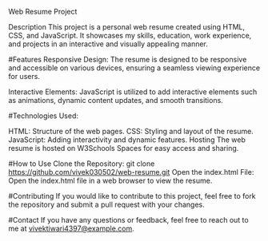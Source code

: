 Web Resume Project

Description
This project is a personal web resume created using HTML, CSS, and JavaScript. It showcases my skills, education, work experience, and projects in an interactive and visually appealing manner.

#Features
Responsive Design: The resume is designed to be responsive and accessible on various devices, ensuring a seamless viewing experience for users.

Interactive Elements: JavaScript is utilized to add interactive elements such as animations, dynamic content updates, and smooth transitions.

#Technologies Used:

HTML: Structure of the web pages.
CSS: Styling and layout of the resume.
JavaScript: Adding interactivity and dynamic features.
Hosting
The web resume is hosted on W3Schools Spaces for easy access and sharing.

#How to Use
Clone the Repository:
git clone https://github.com/vivek030502/web-resume.git
Open the index.html File:
Open the index.html file in a web browser to view the resume.

#Contributing
If you would like to contribute to this project, feel free to fork the repository and submit a pull request with your changes.


#Contact
If you have any questions or feedback, feel free to reach out to me at vivektiwari4397@example.com.
